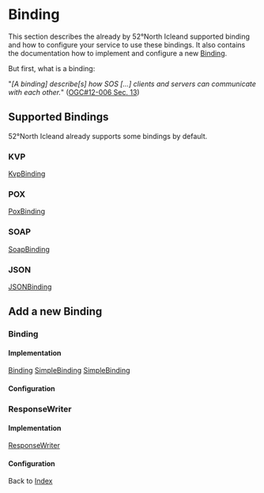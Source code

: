 # Binding

This section describes the already by 52°North Icleand supported binding and how to configure your service to use these bindings. It also contains the documentation how to implement and configure a new [Binding](../src/main/java/org/n52/iceland/binding/Binding.java).

But first, what is a binding:

"*[A binding] describe[s] how SOS [...] clients and servers can communicate with each other.*"
([OGC#12-006 Sec. 13](https://portal.opengeospatial.org/files/?artifact_id=47599))

## Supported Bindings

52°North Icleand already supports some bindings by default.

### KVP

[KvpBinding](../src/main/java/org/n52/iceland/binding/kvp/KvpBinding.java)

### POX

[PoxBinding](../src/main/java/org/n52/iceland/binding/pox/PoxBinding.java)

### SOAP

[SoapBinding](../src/main/java/org/n52/iceland/binding/soap/SoapBinding.java)

### JSON

[JSONBinding](../src/main/java/org/n52/iceland/binding/json/JSONBinding.java)


## Add a new Binding

### Binding



#### Implementation

[Binding](../src/main/java/org/n52/iceland/binding/Binding.java)
[SimpleBinding](../src/main/java/org/n52/iceland/binding/SimpleBinding.java)
[SimpleBinding](../src/main/java/org/n52/iceland/binding/AbstractXmlBinding.java)

#### Configuration

### ResponseWriter

#### Implementation

[ResponseWriter](../src/main/java/org/n52/iceland/coding/encode/ResponseWriter.java)

#### Configuration

Back to [Index](Index.md)